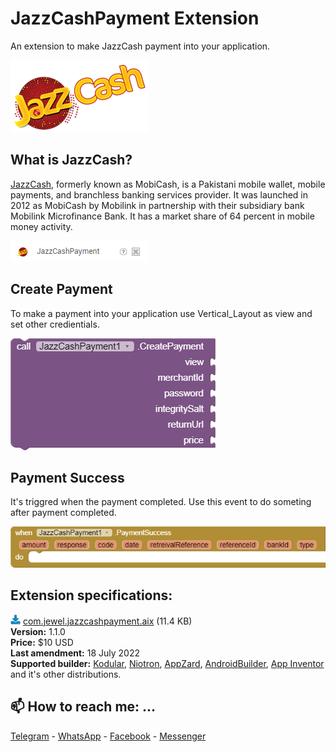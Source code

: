 # JazzCashPayment Extension
An extension to make JazzCash payment into your application.

<img src="https://github.com/jewelshkjony/JazzCashPayment/raw/main/images/JazzCash_logo.png"/>

## What is JazzCash?
<a href="https://www.jazzcash.com.pk/">JazzCash</a>, formerly known as MobiCash, is a Pakistani mobile wallet, mobile payments, and branchless banking services provider. It was launched in 2012 as MobiCash by Mobilink in partnership with their subsidiary bank Mobilink Microfinance Bank. It has a market share of 64 percent in mobile money activity.

<img src="https://github.com/jewelshkjony/JazzCashPayment/raw/main/images/aix.png"/>

## Create Payment
To make a payment into your application use Vertical_Layout as view and set other credientials.

<img src="https://github.com/jewelshkjony/JazzCashPayment/raw/main/images/function.png"/>

## Payment Success
It's triggred when the payment completed. Use this event to do someting after payment completed.

<img src="https://github.com/jewelshkjony/JazzCashPayment/raw/main/images/event.png"/>

## Extension specifications:
<img src="https://github.com/jewelshkjony/JazzCashPayment/raw/main/images/download.png"/> <a href="https://t.me/jewelshkjony">com.jewel.jazzcashpayment.aix</a> (11.4 KB) \
<b>Version:</b> 1.1.0\
<b>Price:</b> $10 USD\
<b>Last amendment:</b> 18 July 2022\
<b>Supported builder:</b> <a href="https://www.kodular.io/">Kodular</a>, <a href="https://niotron.com/">Niotron</a>, <a href="https://appzard.com/">AppZard</a>, <a href="https://androidbuilder.in/">AndroidBuilder</a>, <a href="http://ai2.appinventor.mit.edu/">App Inventor</a> and it's other distributions.

## 📫 How to reach me: ...

<a href="https://t.me/jewelshkjony">Telegram</a> - <a href="https://wa.me/8801775668913">WhatsApp</a> - <a href="https://fb.com/jewelshkjony">Facebook</a> - <a href="https://m.me/jewelshkjony">Messenger</a>
